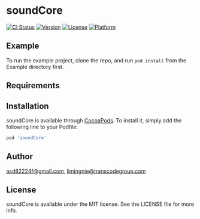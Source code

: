 # soundCore

[![CI Status](https://img.shields.io/travis/asd82224f@gmail.com/soundCore.svg?style=flat)](https://travis-ci.org/asd82224f@gmail.com/soundCore)
[![Version](https://img.shields.io/cocoapods/v/soundCore.svg?style=flat)](https://cocoapods.org/pods/soundCore)
[![License](https://img.shields.io/cocoapods/l/soundCore.svg?style=flat)](https://cocoapods.org/pods/soundCore)
[![Platform](https://img.shields.io/cocoapods/p/soundCore.svg?style=flat)](https://cocoapods.org/pods/soundCore)

## Example

To run the example project, clone the repo, and run `pod install` from the Example directory first.

## Requirements

## Installation

soundCore is available through [CocoaPods](https://cocoapods.org). To install
it, simply add the following line to your Podfile:

```ruby
pod 'soundCore'
```

## Author

asd82224f@gmail.com, limingnie@transcodegroup.com

## License

soundCore is available under the MIT license. See the LICENSE file for more info.
